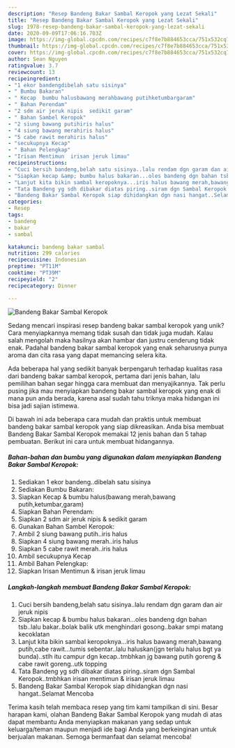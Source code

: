 ```yaml
---
description: "Resep Bandeng Bakar Sambal Keropok yang Lezat Sekali"
title: "Resep Bandeng Bakar Sambal Keropok yang Lezat Sekali"
slug: 1978-resep-bandeng-bakar-sambal-keropok-yang-lezat-sekali
date: 2020-09-09T17:06:16.703Z
image: https://img-global.cpcdn.com/recipes/c7f8e7b884653cca/751x532cq70/bandeng-bakar-sambal-keropok-foto-resep-utama.jpg
thumbnail: https://img-global.cpcdn.com/recipes/c7f8e7b884653cca/751x532cq70/bandeng-bakar-sambal-keropok-foto-resep-utama.jpg
cover: https://img-global.cpcdn.com/recipes/c7f8e7b884653cca/751x532cq70/bandeng-bakar-sambal-keropok-foto-resep-utama.jpg
author: Sean Nguyen
ratingvalue: 3.7
reviewcount: 13
recipeingredient:
- "1 ekor bandengdibelah satu sisinya"
- " Bumbu Bakaran"
- " Kecap  bumbu halusbawang merahbawang putihketumbargaram"
- " Bahan Perendam"
- "2 sdm air jeruk nipis  sedikit garam"
- " Bahan Sambel Keropok"
- "2 siung bawang putihiris halus"
- "4 siung bawang merahiris halus"
- "5 cabe rawit merahiris halus"
- "secukupnya Kecap"
- " Bahan Pelengkap"
- "Irisan Mentimun  irisan jeruk limau"
recipeinstructions:
- "Cuci bersih bandeng,belah satu sisinya..lalu rendam dgn garam dan air jeruk nipis"
- "Siapkan kecap &amp; bumbu halus bakaran...oles bandeng dgn bahan tsb..lalu bakar..bolak balik utk menghindari gosong..bakar smpi matang kecoklatan"
- "Lanjut kita bikin sambal keropoknya...iris halus bawang merah,bawang putih,cabe rawit...tumis sebentar..lalu haluskan(jgn terlalu halus bgt ya bunda)..stlh itu campur dgn kecap..tmbhkan jg bawang putih goreng &amp; cabe rawit goreng..utk topping"
- "Tata Bandeng yg sdh dibakar diatas piring..siram dgn Sambal Keropok..tmbhkan irisan mentimun &amp; irisan jeruk limau"
- "Bandeng Bakar Sambal Keropok siap dihidangkan dgn nasi hangat..Selamat Mencoba"
categories:
- Resep
tags:
- bandeng
- bakar
- sambal

katakunci: bandeng bakar sambal 
nutrition: 299 calories
recipecuisine: Indonesian
preptime: "PT11M"
cooktime: "PT39M"
recipeyield: "2"
recipecategory: Dinner

---
```



![Bandeng Bakar Sambal Keropok](https://img-global.cpcdn.com/recipes/c7f8e7b884653cca/751x532cq70/bandeng-bakar-sambal-keropok-foto-resep-utama.jpg)

Sedang mencari inspirasi resep bandeng bakar sambal keropok yang unik? Cara menyiapkannya memang tidak susah dan tidak juga mudah. Kalau salah mengolah maka hasilnya akan hambar dan justru cenderung tidak enak. Padahal bandeng bakar sambal keropok yang enak seharusnya punya aroma dan cita rasa yang dapat memancing selera kita.



Ada beberapa hal yang sedikit banyak berpengaruh terhadap kualitas rasa dari bandeng bakar sambal keropok, pertama dari jenis bahan, lalu pemilihan bahan segar hingga cara membuat dan menyajikannya. Tak perlu pusing jika mau menyiapkan bandeng bakar sambal keropok yang enak di mana pun anda berada, karena asal sudah tahu triknya maka hidangan ini bisa jadi sajian istimewa.


Di bawah ini ada beberapa cara mudah dan praktis untuk membuat bandeng bakar sambal keropok yang siap dikreasikan. Anda bisa membuat Bandeng Bakar Sambal Keropok memakai 12 jenis bahan dan 5 tahap pembuatan. Berikut ini cara untuk membuat hidangannya.

<!--inarticleads1-->

##### Bahan-bahan dan bumbu yang digunakan dalam menyiapkan Bandeng Bakar Sambal Keropok:

1. Sediakan 1 ekor bandeng..dibelah satu sisinya
1. Sediakan  Bumbu Bakaran:
1. Siapkan  Kecap &amp; bumbu halus(bawang merah,bawang putih,ketumbar,garam)
1. Siapkan  Bahan Perendam:
1. Siapkan 2 sdm air jeruk nipis &amp; sedikit garam
1. Gunakan  Bahan Sambel Keropok:
1. Ambil 2 siung bawang putih..iris halus
1. Siapkan 4 siung bawang merah..iris halus
1. Siapkan 5 cabe rawit merah..iris halus
1. Ambil secukupnya Kecap
1. Ambil  Bahan Pelengkap:
1. Siapkan Irisan Mentimun &amp; irisan jeruk limau




<!--inarticleads2-->

##### Langkah-langkah membuat Bandeng Bakar Sambal Keropok:

1. Cuci bersih bandeng,belah satu sisinya..lalu rendam dgn garam dan air jeruk nipis
1. Siapkan kecap &amp; bumbu halus bakaran...oles bandeng dgn bahan tsb..lalu bakar..bolak balik utk menghindari gosong..bakar smpi matang kecoklatan
1. Lanjut kita bikin sambal keropoknya...iris halus bawang merah,bawang putih,cabe rawit...tumis sebentar..lalu haluskan(jgn terlalu halus bgt ya bunda)..stlh itu campur dgn kecap..tmbhkan jg bawang putih goreng &amp; cabe rawit goreng..utk topping
1. Tata Bandeng yg sdh dibakar diatas piring..siram dgn Sambal Keropok..tmbhkan irisan mentimun &amp; irisan jeruk limau
1. Bandeng Bakar Sambal Keropok siap dihidangkan dgn nasi hangat..Selamat Mencoba




Terima kasih telah membaca resep yang tim kami tampilkan di sini. Besar harapan kami, olahan Bandeng Bakar Sambal Keropok yang mudah di atas dapat membantu Anda menyiapkan makanan yang sedap untuk keluarga/teman maupun menjadi ide bagi Anda yang berkeinginan untuk berjualan makanan. Semoga bermanfaat dan selamat mencoba!
